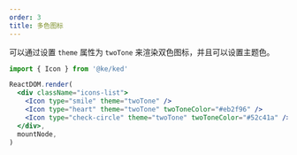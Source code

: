 ```yaml
---
order: 3
title: 多色图标
---
```


可以通过设置 `theme` 属性为 `twoTone` 来渲染双色图标，并且可以设置主题色。

```jsx
import { Icon } from '@ke/ked'

ReactDOM.render(
  <div className="icons-list">
    <Icon type="smile" theme="twoTone" />
    <Icon type="heart" theme="twoTone" twoToneColor="#eb2f96" />
    <Icon type="check-circle" theme="twoTone" twoToneColor="#52c41a" />
  </div>,
  mountNode,
)
```
